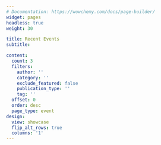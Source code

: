 ```yaml
---
# Documentation: https://wowchemy.com/docs/page-builder/
widget: pages
headless: true
weight: 30

title: Recent Events
subtitle:

content:
  count: 3
  filters:
    author: ''
    category: ''
    exclude_featured: false
    publication_type: ''
    tag: ''
  offset: 0
  order: desc
  page_type: event
design:
  view: showcase
  flip_alt_rows: true
  columns: '1'
---
```

